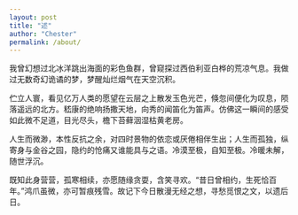 ```yaml
---
layout: post
title: "述"
author: "Chester"
permalink: /about/
---
```


我曾幻想过北冰洋跳出海面的彩色鱼群，曾窥探过西伯利亚白桦的荒凉气息。我做过无数奇幻诡谲的梦，梦醒灿烂烟气在天空沉积。

伫立人寰，看见亿万人类的愿望在云层之上散发玉色光芒，倏忽间便化为叹息，陨落遥远的北方。嵇康的绝响扬撒天地，向秀的闻笛化为笛声。仿佛这一瞬间的感受如此微不足道，目光尽头，檐下苔藓洇湿枯黄老房。

人生而微渺，本性反抗之余，对四时景物的依恋或厌倦相伴生出；人生而孤独，纵寄身与金谷之园，隐约的怆痛又谁能具与之语。冷漠至极，自知至极。冷暖未解，随世浮沉。

既知此身营营，孤寒相续，亦愿随缘贪耍，含笑寻欢。“昔日曾相约，生死恰百年。”鸿爪虽微，亦可暂痕残雪。故记下今日散漫无经之想，寻愁觅恨之文，以遗后日。